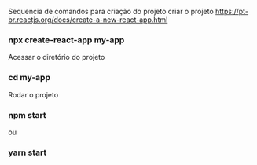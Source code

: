 Sequencia de comandos para criação do projeto
criar o projeto  https://pt-br.reactjs.org/docs/create-a-new-react-app.html
### npx create-react-app my-app

Acessar o diretório do projeto
### cd my-app

Rodar o projeto
### npm start
ou
### yarn start
